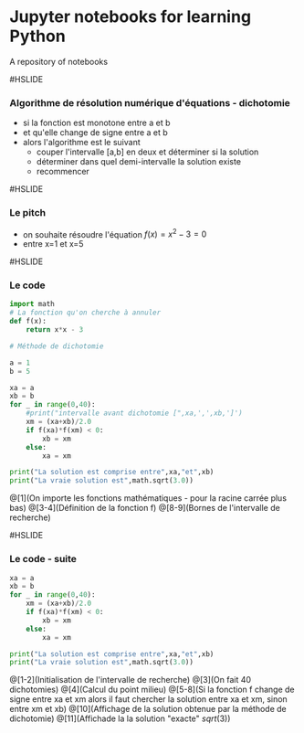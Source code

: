 # Jupyter notebooks for learning Python

A repository of notebooks

#HSLIDE

### Algorithme de résolution numérique d'équations - dichotomie

- si la fonction est monotone entre a et b
- et qu'elle change de signe entre a et b
- alors l'algorithme est le suivant
    - couper l'intervalle [a,b] en deux et déterminer si la solution
    - déterminer dans quel demi-intervalle la solution existe
    - recommencer

#HSLIDE

### Le pitch

- on souhaite résoudre l'équation $f(x) = x^2 - 3 = 0$
- entre x=1 et x=5

#HSLIDE

### Le code

```python
import math
# La fonction qu'on cherche à annuler
def f(x):
    return x*x - 3

# Méthode de dichotomie

a = 1
b = 5

xa = a
xb = b
for _ in range(0,40):
    #print("intervalle avant dichotomie [",xa,',',xb,']')
    xm = (xa+xb)/2.0
    if f(xa)*f(xm) < 0:
        xb = xm
    else:
        xa = xm

print("La solution est comprise entre",xa,"et",xb)
print("La vraie solution est",math.sqrt(3.0))
```
@[1](On importe les fonctions mathématiques - pour la racine carrée plus bas)
@[3-4](Définition de la fonction f)
@[8-9](Bornes de l'intervalle de recherche)

#HSLIDE

### Le code - suite

```python
xa = a
xb = b
for _ in range(0,40):
    xm = (xa+xb)/2.0
    if f(xa)*f(xm) < 0:
        xb = xm
    else:
        xa = xm

print("La solution est comprise entre",xa,"et",xb)
print("La vraie solution est",math.sqrt(3.0))
```
@[1-2](Initialisation de l'intervalle de recherche)
@[3](On fait 40 dichotomies)
@[4](Calcul du point milieu)
@[5-8](Si la fonction f change de signe entre xa et xm alors il faut chercher la solution entre xa et xm, sinon entre xm et xb)
@[10](Affichage de la solution obtenue par la méthode de dichotomie)
@[11](Affichade la la solution "exacte" $sqrt(3)$)

